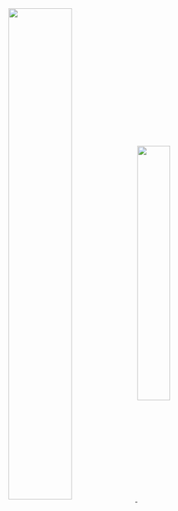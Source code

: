 <a href="https://github.com/anuraghazra/github-readme-stats">
  <img align="center" width="50%" src="https://github-readme-stats.vercel.app/api?username=stevinz&count_private=true&show_icons=true&include_all_commits=true&hide_border=true&theme=blueberry" />
</a>
<a href="https://github.com/anuraghazra/github-readme-stats">
  <img align="center" width="36%" src="https://github-readme-stats.vercel.app/api/top-langs/?username=stevinz&langs_count=8&layout=compact&hide=cmake&hide_border=true&theme=blueberry" />
</a>

